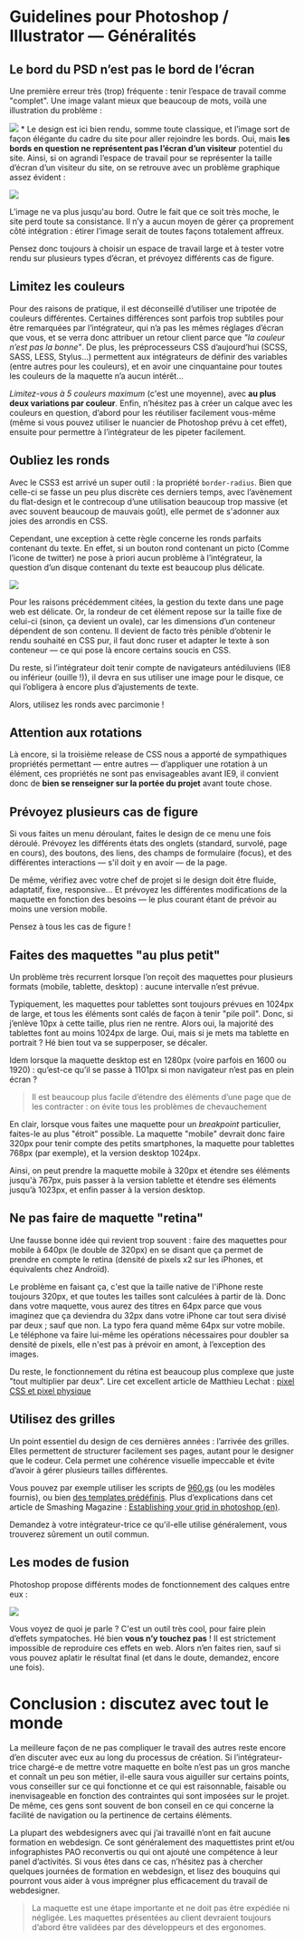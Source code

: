 # Guidelines pour Photoshop / Illustrator — Généralités

## Le bord du PSD n’est pas le bord de l’écran

Une première erreur très (trop) fréquente : tenir l’espace de travail comme "complet". Une image valant mieux que beaucoup de mots, voilà une illustration du problème :

![](https://images.emmanuelbeziat.com/photoshop-problem-1.jpg)
*
Le design est ici bien rendu, somme toute classique, et l’image sort de façon élégante du cadre du site pour aller rejoindre les bords. Oui, mais **les bords en question ne représentent pas l’écran d’un visiteur** potentiel du site. Ainsi, si on agrandi l’espace de travail pour se représenter la taille d’écran d’un visiteur du site, on se retrouve avec un problème graphique assez évident :

![](https://images.emmanuelbeziat.com/photoshop-problem-02.jpg)

L’image ne va plus jusqu'au bord. Outre le fait que ce soit très moche, le site perd toute sa consistance. Il n’y a aucun moyen de gérer ça proprement côté intégration : étirer l’image serait de toutes façons totalement affreux.

Pensez donc toujours à choisir un espace de travail large et à tester votre rendu sur plusieurs types d’écran, et prévoyez différents cas de figure.

## Limitez les couleurs

Pour des raisons de pratique, il est déconseillé d’utiliser une tripotée de couleurs différentes. Certaines différences sont parfois trop subtiles pour être remarquées par l’intégrateur, qui n’a pas les mêmes réglages d’écran que vous, et se verra donc attribuer un retour client parce que *"la couleur n’est pas la bonne"*. De plus, les préprocesseurs CSS d’aujourd’hui (SCSS, SASS, LESS, Stylus…) permettent aux intégrateurs de définir des variables (entre autres pour les couleurs), et en avoir une cinquantaine pour toutes les couleurs de la maquette n’a aucun intérêt…

*Limitez-vous à 5 couleurs maximum* (c'est une moyenne), avec **au plus deux variations par couleur**. Enfin, n’hésitez pas à créer un calque avec les couleurs en question, d’abord pour les réutiliser facilement vous-même (même si vous pouvez utiliser le nuancier de Photoshop prévu à cet effet), ensuite pour permettre à l’intégrateur de les pipeter facilement.

## Oubliez les ronds

Avec le CSS3 est arrivé un super outil : la propriété `border-radius`. Bien que celle-ci se fasse un peu plus discrète ces derniers temps, avec l’avènement du flat-design et le contrecoup d’une utilisation beaucoup trop massive (et avec souvent beaucoup de mauvais goût), elle permet de s'adonner aux joies des arrondis en CSS.

Cependant, une exception à cette règle concerne les ronds parfaits contenant du texte. En effet, si un bouton rond contenant un picto (Comme l’icone de twitter) ne pose à priori aucun problème à l’intégrateur, la question d’un disque contenant du texte est beaucoup plus délicate.

![](https://images.emmanuelbeziat.com/photoshop-problem-4.png)

Pour les raisons précédemment citées, la gestion du texte dans une page web est délicate. Or, la rondeur de cet élément repose sur la taille fixe de celui-ci (sinon, ça devient un ovale), car les dimensions d’un conteneur dépendent de son contenu. Il devient de facto très pénible d’obtenir le rendu souhaité en CSS pur, il faut donc ruser et adapter le texte à son conteneur — ce qui pose là encore certains soucis en CSS.

Du reste, si l’intégrateur doit tenir compte de navigateurs antédiluviens (IE8 ou inférieur (ouille !)), il devra en sus utiliser une image pour le disque, ce qui l’obligera à encore plus d’ajustements de texte.

Alors, utilisez les ronds avec parcimonie !

## Attention aux rotations

Là encore, si la troisième release de CSS nous a apporté de sympathiques propriétés permettant — entre autres — d’appliquer une rotation à un élément, ces propriétés ne sont pas envisageables avant IE9, il convient donc de **bien se renseigner sur la portée du projet** avant toute chose.

## Prévoyez plusieurs cas de figure

Si vous faites un menu déroulant, faites le design de ce menu une fois déroulé. Prévoyez les différents états des onglets (standard, survolé, page en cours), des boutons, des liens, des champs de formulaire (focus), et des différentes interactions — s'il doit y en avoir — de la page.

De même, vérifiez avec votre chef de projet si le design doit être fluide, adaptatif, fixe, responsive… Et prévoyez les différentes modifications de la maquette en fonction des besoins — le plus courant étant de prévoir au moins une version mobile.

Pensez à tous les cas de figure !

## Faites des maquettes "au plus petit"

Un problème très recurrent lorsque l’on reçoit des maquettes pour plusieurs formats (mobile, tablette, desktop) : aucune intervalle n’est prévue.

Typiquement, les maquettes pour tablettes sont toujours prévues en 1024px de large, et tous les éléments sont calés de façon à tenir "pile poil". Donc, si j’enlève 10px à cette taille, plus rien ne rentre. Alors oui, la majorité des tablettes font au moins 1024px de large. Oui, mais si je mets ma tablette en portrait ? Hé bien tout va se supperposer, se décaler.

Idem lorsque la maquette desktop est en 1280px (voire parfois en 1600 ou 1920) : qu’est-ce qu’il se passe à 1101px si mon navigateur n’est pas en plein écran ?

> Il est beaucoup plus facile d’étendre des éléments d’une page que de les contracter : on évite tous les problèmes de chevauchement

En clair, lorsque vous faites une maquette pour un *breakpoint* particulier, faites-le au plus "étroit" possible. La maquette "mobile" devrait donc faire 320px pour tenir compte des petits smartphones, la maquette pour tablettes 768px (par exemple), et la version desktop 1024px.

Ainsi, on peut prendre la maquette mobile à 320px et étendre ses éléments jusqu'à 767px, puis passer à la version tablette et étendre ses éléments jusqu’à 1023px, et enfin passer à la version desktop.

## Ne pas faire de maquette "retina"

Une fausse bonne idée qui revient trop souvent : faire des maquettes pour mobile à 640px (le double de 320px) en se disant que ça permet de prendre en compte le retina (densité de pixels x2 sur les iPhones, et équivalents chez Androïd).

Le problème en faisant ça, c'est que la taille native de l'iPhone reste toujours 320px, et que toutes les tailles sont calculées à partir de là. Donc dans votre maquette, vous aurez des titres en 64px parce que vous imaginez que ça deviendra du 32px dans votre iPhone car tout sera divisé par deux ; sauf que non. La typo fera quand même 64px sur votre mobile. Le téléphone va faire lui-même les opérations nécessaires pour doubler sa densité de pixels, elle n'est pas à prévoir en amont, à l’exception des images.

Du reste, le fonctionnement du rétina est beaucoup plus complexe que juste "tout multiplier par deux". Lire cet excellent article de Matthieu Lechat : [pixel CSS et pixel physique](https://www.matthecat.com/pixel-css-et-pixel-physique/)

## Utilisez des grilles

Un point essentiel du design de ces dernières années : l’arrivée des grilles. Elles permettent de structurer facilement ses pages, autant pour le designer que le codeur. Cela permet une cohérence visuelle impeccable et évite d’avoir à gérer plusieurs tailles différentes.

Vous pouvez par exemple utiliser les scripts de [960.gs](http://960.gs/) (ou les modèles fournis), ou bien [des templates prédéfinis](http://www.ravelrumba.com/photoshop-grids/). Plus d’explications dans cet article de Smashing Magazine : [Establishing your grid in photoshop (en)](http://www.smashingmagazine.com/2011/11/09/establishing-your-grid-in-photoshop/).

Demandez à votre intégrateur-trice ce qu'il-elle utilise généralement, vous trouverez sûrement un outil commun.

## Les modes de fusion

Photoshop propose différents modes de fonctionnement des calques entre eux :

![](https://images.emmanuelbeziat.com/modes-de-fusion.jpg)

Vous voyez de quoi je parle ? C'est un outil très cool, pour faire plein d’effets sympatoches. Hé bien **vous n’y touchez pas** ! Il est strictement impossible de reproduire ces effets en web. Alors n’en faites rien, sauf si vous pouvez aplatir le résultat final (et dans le doute, demandez, encore une fois).

# Conclusion : discutez avec tout le monde

La meilleure façon de ne pas compliquer le travail des autres reste encore d’en discuter avec eux au long du processus de création. Si l’intégrateur-trice chargé-e de mettre votre maquette en boîte n’est pas un gros manche et connaît un peu son métier, il-elle saura vous aiguiller sur certains points, vous conseiller sur ce qui fonctionne et ce qui est raisonnable, faisable ou inenvisageable en fonction des contraintes qui sont imposées sur le projet. De même, ces gens sont souvent de bon conseil en ce qui concerne la facilité de navigation ou la pertinence de certains éléments.

La plupart des webdesigners avec qui j’ai travaillé n’ont en fait aucune formation en webdesign. Ce sont généralement des maquettistes print et/ou infographistes PAO reconvertis ou qui ont ajouté une compétence à leur panel d’activités. Si vous êtes dans ce cas, n’hésitez pas à chercher quelques journées de formation en webdesign, et lisez des bouquins qui pourront vous aider à vous imprégner plus efficacement du travail de webdesigner.

> La maquette est une étape importante et ne doit pas être expédiée ni négligée. Les maquettes présentées au client devraient toujours d’abord être validées par des développeurs et des ergonomes.
